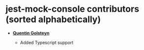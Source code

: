jest-mock-console contributors (sorted alphabetically)
============================================

* **[Quentin Golsteyn](https://github.com/qgolsteyn)**

  * Added Typescript support